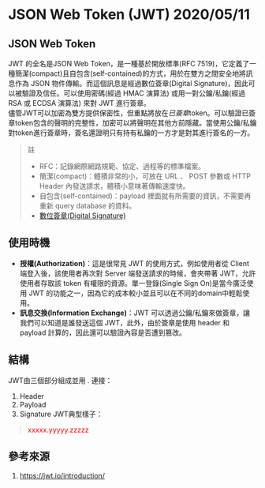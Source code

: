 # JSON Web Token (JWT) 2020/05/11

## JSON Web Token
JWT 的全名是JSON Web Token，是一種基於開放標準(RFC 7519)，它定義了一種簡潔(compact)且自包含(self-contained)的方式，用於在雙方之間安全地將訊息作為 JSON 物件傳輸。而這個訊息是經過數位簽章(Digital Signature)，因此可以被驗證及信任。可以使用密碼(經過 HMAC 演算法) 或用一對公鑰/私鑰(經過 RSA 或 ECDSA 演算法) 來對 JWT 進行簽章。<br>
儘管JWT可以加密為雙方提供保密性，但重點將放在*已簽章*token。可以驗證已簽章token包含的聲明的完整性，加密可以將聲明在其他方前隱藏。當使用公鑰/私鑰對token進行簽章時，簽名還證明只有持有私鑰的一方才是對其進行簽名的一方。<br>
> 註
> + RFC：記錄網際網路規範、協定、過程等的標準檔案。
> + 簡潔(compact)：體積非常的小，可放在 URL 、 POST 參數或 HTTP Header 內發送請求，體積小意味著傳輸速度快。
> + 自包含(self-contained)：payload 裡面就有所需要的資訊，不需要再重新 query database 的資料。
> + [數位簽章(Digital Signature)](https://zh.wikipedia.org/wiki/%E6%95%B8%E4%BD%8D%E7%B0%BD%E7%AB%A0)

## 使用時機
+ **授權(Authorization)**：這是很常見 JWT 的使用方式，例如使用者從 Client 端登入後，該使用者再次對 Server 端發送請求的時候，會夾帶著 JWT，允許使用者存取該 token 有權限的資源。單一登錄(Single Sign On)是當今廣泛使用 JWT 的功能之一，因為它的成本較小並且可以在不同的domain中輕鬆使用。
+ **訊息交換(Information Exchange)**：JWT 可以透過公鑰/私鑰來做簽章，讓我們可以知道是誰發送這個 JWT，此外，由於簽章是使用 header 和 payload 計算的，因此還可以驗證內容是否遭到篡改。

## 結構
JWT由三個部分組成並用<font color="#FF0000"> . </font>連接：
1. Header
2. Payload
3. Signature
JWT典型樣子：
> <font color="#FF0000">xxxxx.yyyyy.zzzzz</font>

## 參考來源
1. https://jwt.io/introduction/

